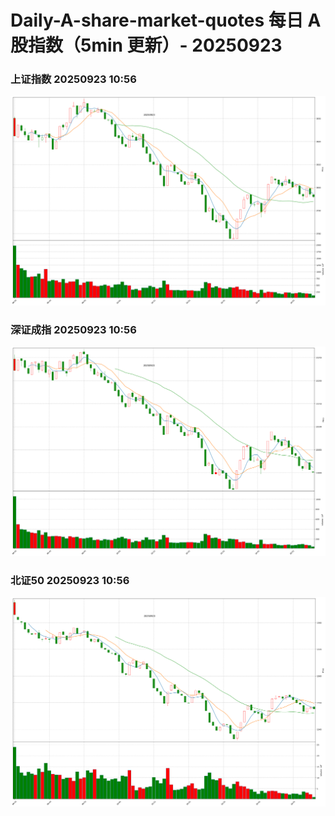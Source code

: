 
# Daily-A-share-market-quotes 每日 A 股指数（5min 更新）- 20250923

### 上证指数 20250923 10:56
![](./fig/2025/9/20250923-sh000001.png)

### 深证成指 20250923 10:56
![](./fig/2025/9/20250923-sz399001.png)

### 北证50 20250923 10:56
![](./fig/2025/9/20250923-bj899050.png)
